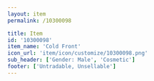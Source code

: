 ```yaml
---
layout: item
permalink: /10300098

title: Item
id: '10300098'
item_name: 'Cold Front'
icon_url: 'item/icon/customize/10300098.png'
sub_header: ['Gender: Male', 'Cosmetic']
footer: ['Untradable, Unsellable']
---
```

